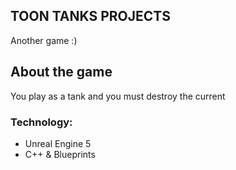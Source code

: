 ## TOON TANKS PROJECTS

Another game :)

## About the game

You play as a tank and you must destroy the current

### Technology:
- Unreal Engine 5
- C++ & Blueprints
